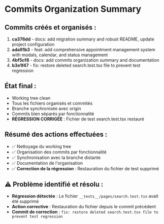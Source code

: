 # Commits Organization Summary

## Commits créés et organisés :

1. **ca376dd** - docs: add migration summary and robust README, update project configuration
2. **ada91b3** - feat: add comprehensive appointment management system with modals, calendar, and status management
3. **4bf5cf8** - docs: add commits organization summary and documentation
4. **b3e1f47** - fix: restore deleted search.test.tsx file to prevent test regression

## État final :
- Working tree clean
- Tous les fichiers organisés et commités
- Branche synchronisée avec origin
- Commits bien séparés par fonctionnalité
- **RÉGRESSION CORRIGÉE** : Fichier de test search.test.tsx restauré

## Résumé des actions effectuées :
- ✅ Nettoyage du working tree
- ✅ Organisation des commits par fonctionnalité
- ✅ Synchronisation avec la branche distante
- ✅ Documentation de l'organisation
- ✅ **Correction de la régression** : Restauration du fichier de test supprimé

## ⚠️ Problème identifié et résolu :
- **Régression détectée** : Le fichier `__tests__/pages/search.test.tsx` avait été supprimé
- **Action corrective** : Restauration du fichier depuis le commit précédent
- **Commit de correction** : `fix: restore deleted search.test.tsx file to prevent test regression`
